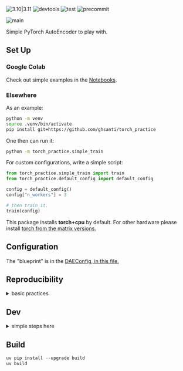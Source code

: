 ![3.10|3.11](https://img.shields.io/badge/Python-3.10_|_3.11_|_3.12-blue)
![devtools](https://img.shields.io/badge/astral-uv_ruff-orange)
![test](https://img.shields.io/badge/test-pytest-blue)
![precommit](https://img.shields.io/badge/pre_commit-blue)

![main](https://img.shields.io/badge/version-0.0.1-red)

Simple PyTorch AutoEncoder to play with.

## Set Up

### Google Colab

Check out simple examples in the [Notebooks](./notebooks/).

### Elsewhere

As an example:

```bash
python -m venv
source .venv/bin/activate
pip install git+https://github.com/ghsanti/torch_practice
```

One then can run it:
```bash
python -m torch_practice.simple_train
```

For custom configurations, write a simple script:

```python
from torch_practice.simple_train import train
from torch_practice.default_config import default_config

config = default_config()
config["n_workers"] = 3

# then train it.
train(config)
```


This package installs **torch+cpu** by default. For other hardware please install [torch from the matrix versions.](https://pytorch.org/get-started/locally/)


## Configuration

The "blueprint" is in the [DAEConfig, in this file.](./src/torch_practice/main_types.py)

## Reproducibility

<details>
<summary>basic practices</summary>
From the [docs](https://pytorch.org/docs/stable/notes/randomness.html):

> Completely reproducible results are not guaranteed across PyTorch releases, individual commits, or different platforms.

To control the sources of randomness one can pass a seed to the configuration dictionary. This controls some ops and dataloading.
</details>

## Dev

<details>
<summary>simple steps here</summary>
1. Fork
2. Clone your fork and run
```bash
pip install uv
uv venv
source .venv/bin/activate
uv sync --all-extras
# non-cpu users need extra torch installs.
```

Checking out to a Codespace it installs everything. Activate the venv using:

```bash
source .venv/bin/activate
```

* In both cases, remember to select the `.venv` python-interpreter in VSCode.
* Use absolute imports.

</details>

## Build

```python
uv pip install --upgrade build
uv build
```
